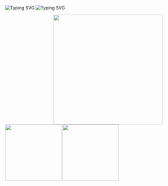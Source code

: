 ![Typing SVG](https://readme-typing-svg.herokuapp.com/?color=18C2CBC&size=35&center=true&vCenter=true&width=1000&lines=Hello!+I'm+Letícia,+Welcome+to+my+Github+profile.💞)
![Typing SVG](https://readme-typing-svg.herokuapp.com/?color=8A2BE2&size=25&center=true&vCenter=true&width=1000&lines=I'm+Full+Stack+Java+Developer+Jr.⚡)

<img align="right" width=350 height=350 src=https://github.com/leticiafrancielle/leticiafrancielle/assets/124750949/5b747324-03c3-4ec4-b2af-8dd5a79aef61/>

<div>
<a href="https://github.com/leticiafrancielle">
<img align="left" height="180em" src="https://github-readme-stats.vercel.app/api/top-langs/?username=leticiafrancielle&layout=compact&langs_count=7&theme=midnight-purple"/>
<img align="left" height="180em" src="https://github-readme-stats.vercel.app/api?username=leticiafrancielle&show_icons=true&theme=midnight-purple&include_all_commits=true&count_private=true"/>
</div>

